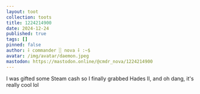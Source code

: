 ```yaml
---
layout: toot
collection: toots
title: 1224214900
date: 2024-12-24
published: true
tags: []
pinned: false
author: ⸸ commander ░ nova ⸸ :~$
avatar: /img/avatar/daemon.jpeg
mastodon: https://mastodon.online/@cmdr_nova/1224214900
---
```


I was gifted some Steam cash so I finally grabbed Hades II, and oh dang, it's really cool lol
